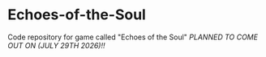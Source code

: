 # Echoes-of-the-Soul
Code repository for game called "Echoes of the Soul" *PLANNED TO COME OUT ON (JULY 29TH 2026)!!*
